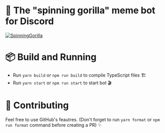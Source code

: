 # 🦍 The \"spinning gorilla\" meme bot for Discord

[![SpinningGorilla](https://i.hizliresim.com/qIVqyJ.gif)](https://github.com/barbarbar338/gorilla-generator)

# 📦 Build and Running

-   Run `yarn build` or `npm run build` to compile TypeScript files 🏗️
-   Run `yarn start` or `npm run start` to start bot 🎬

# 🔗 Contributing

Feel free to use GitHub's feautres. (Don't forget to run `yarn format` or `npm run format` command before creating a PR) ✨
